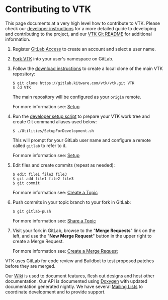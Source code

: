 Contributing to VTK
===================

This page documents at a very high level how to contribute to VTK.
Please check our [developer instructions][] for a more detailed guide to
developing and contributing to the project, and our [VTK Git README][]
for additional information.

1.  Register [GitLab Access] to create an account and select a user name.

2.  [Fork VTK][] into your user's namespace on GitLab.

3.  Follow the [download instructions][] to create a
    local clone of the main VTK repository:

        $ git clone https://gitlab.kitware.com/vtk/vtk.git VTK
        $ cd VTK
    The main repository will be configured as your `origin` remote.

    For more information see: [Setup][]

4.  Run the [developer setup script][] to prepare your VTK work tree and
    create Git command aliases used below:

        $ ./Utilities/SetupForDevelopment.sh
    This will prompt for your GitLab user name and configure a remote
    called `gitlab` to refer to it.

    For more information see: [Setup][]

5.  Edit files and create commits (repeat as needed):

        $ edit file1 file2 file3
        $ git add file1 file2 file3
        $ git commit

    For more information see: [Create a Topic][]

6.  Push commits in your topic branch to your fork in GitLab:

        $ git gitlab-push

    For more information see: [Share a Topic][]

7.  Visit your fork in GitLab, browse to the "**Merge Requests**" link on the
    left, and use the "**New Merge Request**" button in the upper right to
    create a Merge Request.

    For more information see: [Create a Merge Request][]


VTK uses GitLab for code review and Buildbot to test proposed
patches before they are merged.

Our [Wiki][] is used to document features, flesh out designs and host other
documentation. Our API is documented using [Doxygen][] with updated
documentation generated nightly. We have several [Mailing Lists][]
to coordinate development and to provide support.

[VTK Git README]: Documentation/dev/git/README.md
[developer instructions]: Documentation/dev/git/develop.md
[GitLab Access]: https://gitlab.kitware.com/users/sign_in
[Fork VTK]: https://gitlab.kitware.com/vtk/vtk/fork/new
[download instructions]: Documentation/dev/git/download.md#clone
[developer setup script]: /Utilities/SetupForDevelopment.sh
[Setup]: Documentation/dev/git/develop.md#Setup
[Create a Topic]: Documentation/dev/git/develop.md#create-a-topic
[Share a Topic]: Documentation/dev/git/develop.md#share-a-topic
[Create a Merge Request]: Documentation/dev/git/develop.md#create-a-merge-request

[Wiki]: http://www.vtk.org/Wiki/VTK
[Doxygen]: http://www.vtk.org/doc/nightly/html
[Mailing Lists]: http://www.vtk.org/VTK/help/mailing.html
